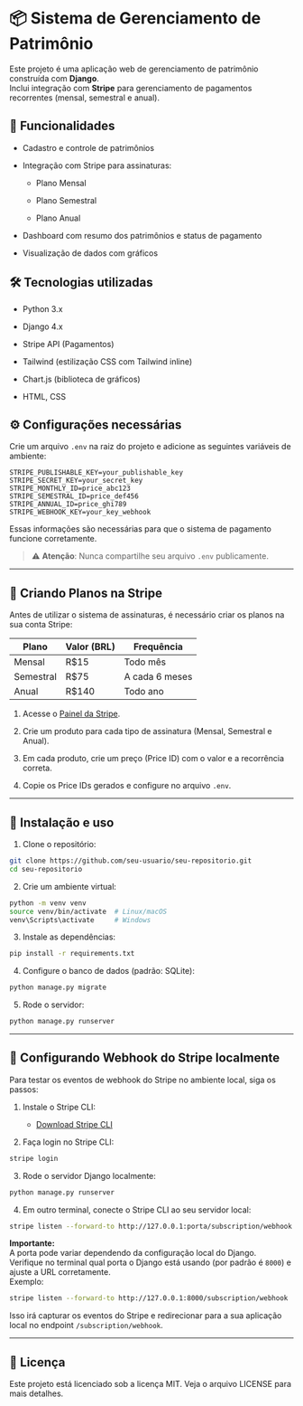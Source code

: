 📦 Sistema de Gerenciamento de Patrimônio
=========================================

Este projeto é uma aplicação web de gerenciamento de patrimônio construída com **Django**.  
Inclui integração com **Stripe** para gerenciamento de pagamentos recorrentes (mensal, semestral e anual).

🚀 Funcionalidades
------------------

* Cadastro e controle de patrimônios
    
* Integração com Stripe para assinaturas:
    
    * Plano Mensal
        
    * Plano Semestral
        
    * Plano Anual
        
* Dashboard com resumo dos patrimônios e status de pagamento
    
* Visualização de dados com gráficos
    

🛠️ Tecnologias utilizadas
--------------------------

* Python 3.x
    
* Django 4.x
    
* Stripe API (Pagamentos)
    
* Tailwind (estilização CSS com Tailwind inline)
    
* Chart.js (biblioteca de gráficos)
    
* HTML, CSS
    

⚙️ Configurações necessárias
----------------------------

Crie um arquivo `.env` na raiz do projeto e adicione as seguintes variáveis de ambiente:

```env
STRIPE_PUBLISHABLE_KEY=your_publishable_key
STRIPE_SECRET_KEY=your_secret_key
STRIPE_MONTHLY_ID=price_abc123
STRIPE_SEMESTRAL_ID=price_def456
STRIPE_ANNUAL_ID=price_ghi789
STRIPE_WEBHOOK_KEY=your_key_webhook
```

Essas informações são necessárias para que o sistema de pagamento funcione corretamente.

> ⚠️ **Atenção**: Nunca compartilhe seu arquivo `.env` publicamente.

* * *

📝 Criando Planos na Stripe
---------------------------

Antes de utilizar o sistema de assinaturas, é necessário criar os planos na sua conta Stripe:

| Plano | Valor (BRL) | Frequência |
| --- | --- | --- |
| Mensal | R$15 | Todo mês |
| Semestral | R$75 | A cada 6 meses |
| Anual | R$140 | Todo ano |

1. Acesse o [Painel da Stripe](https://dashboard.stripe.com/products).
    
2. Crie um produto para cada tipo de assinatura (Mensal, Semestral e Anual).
    
3. Em cada produto, crie um preço (Price ID) com o valor e a recorrência correta.
    
4. Copie os Price IDs gerados e configure no arquivo `.env`.
    

* * *

🧩 Instalação e uso
-------------------

1. Clone o repositório:
    

```bash
git clone https://github.com/seu-usuario/seu-repositorio.git
cd seu-repositorio
```

2. Crie um ambiente virtual:
    

```bash
python -m venv venv
source venv/bin/activate  # Linux/macOS
venv\Scripts\activate     # Windows
```

3. Instale as dependências:
    

```bash
pip install -r requirements.txt
```

4. Configure o banco de dados (padrão: SQLite):
    

```bash
python manage.py migrate
```

5. Rode o servidor:
    

```bash
python manage.py runserver
```

* * *

🔔 Configurando Webhook do Stripe localmente
--------------------------------------------

Para testar os eventos de webhook do Stripe no ambiente local, siga os passos:

1. Instale o Stripe CLI:
    
    * [Download Stripe CLI](https://stripe.com/docs/stripe-cli#install)
        
2. Faça login no Stripe CLI:
    

```bash
stripe login
```

3. Rode o servidor Django localmente:
    

```bash
python manage.py runserver
```

4. Em outro terminal, conecte o Stripe CLI ao seu servidor local:
    

```bash
stripe listen --forward-to http://127.0.0.1:porta/subscription/webhook
```

**Importante:**  
A porta pode variar dependendo da configuração local do Django.  
Verifique no terminal qual porta o Django está usando (por padrão é `8000`) e ajuste a URL corretamente.  
Exemplo:

```bash
stripe listen --forward-to http://127.0.0.1:8000/subscription/webhook
```

Isso irá capturar os eventos do Stripe e redirecionar para a sua aplicação local no endpoint `/subscription/webhook`.

* * *

📄 Licença
----------

Este projeto está licenciado sob a licença MIT. Veja o arquivo LICENSE para mais detalhes.

